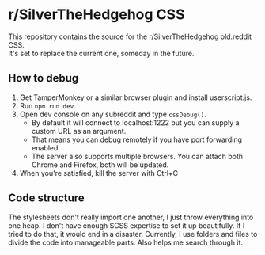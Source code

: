 # r/SilverTheHedgehog CSS
This repository contains the source for the r/SilverTheHedgehog old.reddit CSS.  
It's set to replace the current one, someday in the future.

## How to debug
1) Get TamperMonkey or a similar browser plugin and install userscript.js.
2) Run `npm run dev`
3) Open dev console on any subreddit and type `cssDebug()`.
    - By default it will connect to localhost:1222 but you can supply a custom URL as an argument.
    - That means you can debug remotely if you have port forwarding enabled
    - The server also supports multiple browsers. You can attach both Chrome and Firefox, both will be updated.
4) When you're satisfied, kill the server with Ctrl+C

## Code structure
The stylesheets don't really import one another, I just throw everything into one heap. I don't have enough SCSS expertise to set it up beautifully.
If I tried to do that, it would end in a disaster.
Currently, I use folders and files to divide the code into manageable parts. Also helps me search through it.